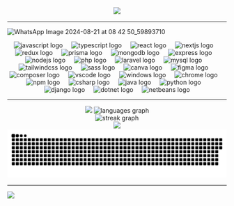 <div align="center">
  <img src="https://github.com/user-attachments/assets/a88e4bfd-c8e5-4504-a7f9-500a6e935e18" >
</div>
<hr>

![WhatsApp Image 2024-08-21 at 08 42 50_59893710](https://github.com/user-attachments/assets/bcc09ac7-0448-4b8f-bb20-56c836d399d8)

<div align="center">
  <img src="https://cdn.jsdelivr.net/gh/devicons/devicon/icons/javascript/javascript-original.svg" height="30" alt="javascript logo" />
  <img width="12" />
  <img src="https://cdn.jsdelivr.net/gh/devicons/devicon/icons/typescript/typescript-original.svg" height="30" alt="typescript logo" />
  <img width="12" />
  <img src="https://cdn.jsdelivr.net/gh/devicons/devicon/icons/react/react-original.svg" height="30" alt="react logo" />
  <img width="12" />
  <img src="https://cdn.jsdelivr.net/gh/devicons/devicon/icons/nextjs/nextjs-original.svg" height="30" alt="nextjs logo" />
  <img width="12" />
  <img src="https://cdn.jsdelivr.net/gh/devicons/devicon/icons/redux/redux-original.svg" height="30" alt="redux logo" />
  <img width="12" />
  <img src="https://cdn.jsdelivr.net/gh/devicons/devicon/icons/prisma/prisma-original.svg" height="30" alt="prisma logo" />
  <img width="12" />
  <img src="https://cdn.jsdelivr.net/gh/devicons/devicon/icons/mongodb/mongodb-original.svg" height="30" alt="mongodb logo" />
  <img width="12" />
  <img src="https://icongr.am/devicon/express-original.svg?size=128&color=ffffff" height="30" alt="express logo" />
  <img width="12" />
  <img src="https://cdn.jsdelivr.net/gh/devicons/devicon/icons/nodejs/nodejs-original.svg" height="30" alt="nodejs logo" />
  <img width="12" />
  <img src="https://cdn.jsdelivr.net/gh/devicons/devicon/icons/php/php-original.svg" height="30" alt="php logo" />
  <img width="12" />
  <img src="https://cdn.jsdelivr.net/gh/devicons/devicon/icons/laravel/laravel-original.svg" height="30" alt="laravel logo" />
  <img width="12" />
  <img src="https://cdn.jsdelivr.net/gh/devicons/devicon/icons/mysql/mysql-original.svg" height="30" alt="mysql logo" />
  <img width="12" />
  <img src="https://cdn.jsdelivr.net/gh/devicons/devicon/icons/tailwindcss/tailwindcss-original.svg" height="30" alt="tailwindcss logo" />
  <img width="12" />
  <img src="https://cdn.jsdelivr.net/gh/devicons/devicon/icons/sass/sass-original.svg" height="30" alt="sass logo" />
  <img width="12" />
  <img src="https://cdn.jsdelivr.net/gh/devicons/devicon/icons/canva/canva-original.svg" height="30" alt="canva logo" />
  <img width="12" />
  <img src="https://cdn.jsdelivr.net/gh/devicons/devicon/icons/figma/figma-original.svg" height="30" alt="figma logo" />
  <img width="12" />
  <img src="https://cdn.jsdelivr.net/gh/devicons/devicon/icons/composer/composer-original.svg" height="30" alt="composer logo" />
  <img width="12" />
  <img src="https://cdn.jsdelivr.net/gh/devicons/devicon/icons/vscode/vscode-original.svg" height="30" alt="vscode logo" />
  <img width="12" />
  <img src="https://cdn.jsdelivr.net/gh/devicons/devicon/icons/windows8/windows8-original.svg" height="30" alt="windows logo" />
  <img width="12" />
  <img src="https://cdn.jsdelivr.net/gh/devicons/devicon/icons/chrome/chrome-original.svg" height="30" alt="chrome logo" />
  <img width="12" />
  <img src="https://cdn.jsdelivr.net/gh/devicons/devicon/icons/npm/npm-original-wordmark.svg" height="30" alt="npm logo" />
  <img width="12" />
  <img src="https://cdn.jsdelivr.net/gh/devicons/devicon/icons/csharp/csharp-original.svg" height="30" alt="csharp logo" />
  <img width="12" />
  <img src="https://cdn.jsdelivr.net/gh/devicons/devicon/icons/java/java-original.svg" height="30" alt="java logo" />
  <img width="12" />
  <img src="https://cdn.jsdelivr.net/gh/devicons/devicon/icons/python/python-original.svg" height="30" alt="python logo" />
  <img width="12" />
  <img src="https://icongr.am/devicon/django-plain.svg?size=128&color=ffffff" height="30" alt="django logo" />
  <img width="12" />
  <img src="https://icongr.am/devicon/dot-net-original-wordmark.svg?size=128&color=ffffff" height="30" alt="dotnet logo" />
  <img width="12" />
  <img src="https://upload.wikimedia.org/wikipedia/commons/9/98/Apache_NetBeans_Logo.svg" height="30" alt="netbeans logo" />
</div>
<hr>
<div align="center">
  <img card_width="320" height="150" src="https://github-readme-stats.vercel.app/api?username=ardehfr&show_icons=true&theme=vision-friendly-dark">
  <img src="https://github-readme-stats.vercel.app/api/top-langs?username=ardehfr&locale=en&hide_title=false&layout=compact&card_width=320&theme=vision-friendly-dark&langs_count=5&hide_border=false" height="150" alt="languages graph" />
</div>
<div align="center">
  <img src="https://streak-stats.demolab.com?user=ardehfr&locale=en&mode=daily&theme=vision-friendly-dark&hide_border=false&border_radius=5&order=3" height="220" alt="streak graph" />
</div>
<div align="center">
  <img src="https://github-readme-stats.vercel.app/api/wakatime?username=ardehfr&border_radius=5px&theme=dark&bg_color=0e1117&border_color=1e1e1f&icon_color=58a6ff&show_icons=true&disable_animations=false&height="220"&custom_title=Playtime%20Stats">
</div>  
<div align="center">
  <img src="const.svg" />
</div>

<hr>

[![](https://visitcount.itsvg.in/api?id=ArDehfr&label=Profile%20Views&pretty=true)](https://visitcount.itsvg.in)
